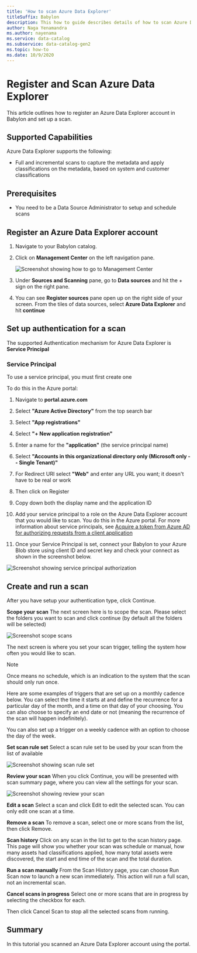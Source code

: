 ```yaml
---
title: 'How to scan Azure Data Explorer'
titleSuffix: Babylon
description: This how to guide describes details of how to scan Azure Data Explorer. 
author: Naga Yenamandra
ms.author: nayenama
ms.service: data-catalog
ms.subservice: data-catalog-gen2
ms.topic: how-to
ms.date: 10/9/2020
---
```


# Register and Scan Azure Data Explorer    
This article outlines how to register an Azure Data Explorer account in Babylon and set up a scan.

## Supported Capabilities
Azure Data Explorer supports the following:
* Full and incremental scans to capture the metadata and apply classifications on the metadata, based on system and customer classifications

## Prerequisites
* You need to be a Data Source Administrator to setup and schedule scans

## Register an Azure Data Explorer account
1. Navigate to your Babylon catalog.
2. Click on **Management Center** on the left navigation pane.

    ![Screenshot showing how to go to Management Center](./media/register-scan-azure-data-explorer/go-to-management-center.png)

3. Under **Sources and Scanning** pane, go to **Data sources** and hit the + sign on the right pane.
4. You can see **Register sources** pane open up on the right side of your screen. From the tiles of data sources, select **Azure Data Explorer** and hit **continue**

## Set up authentication for a scan
The supported Authentication mechanism for Azure Data Explorer is **Service Principal**

### Service Principal
To use a service principal, you must first create one

To do this in the Azure portal: 

1. Navigate to **portal.azure.com**

2. Select **"Azure Active Directory"** from the top search bar

3. Select **"App registrations"**

4. Select **"+ New application registration"**

5. Enter a name for the **"application"** (the service principal name)

6. Select **"Accounts in this organizational directory only (Microsoft only -- Single Tenant)"**

7. For Redirect URI select **"Web"** and enter any URL you want; it doesn't have to be real or work

8. Then click on Register

9. Copy down both the display name and the application ID

10. Add your service principal to a role on the Azure Data Explorer account that you would like to scan. You do this in the Azure portal. For more information about service principals, see [Acquire a token from Azure AD for authorizing requests from a client application](https://docs.microsoft.com/azure/storage/common/storage-auth-aad-app?tabs=dotnet)

11. Once your Service Principal is set, connect your Babylon to your Azure Blob store using client ID and secret key and check your connect as shown in the screenshot below.

![Screenshot showing service principal authorization](./media/register-scan-azure-data-explorer/service-principal-auth.png)

## Create and run a scan
After you have setup your authentication type, click Continue. 

**Scope your scan**
The next screen here is to scope the scan. Please select the folders you want to scan and click continue (by default all the folders will be selected)

![Screenshot scope scans](./media/register-scan-azure-data-explorer/scope-scan.png)

The next screen is where you set your scan trigger, telling the system how often you would like to scan.

> [!NOTE] 
> Once means no schedule, which is an indication to the system that the scan should only run once.

Here are some examples of triggers that are set up on a monthly cadence below. You can select the time it starts at and define the recurrence for a particular day of the month, and a time on that day of your choosing. You can also choose to specify an end date or not (meaning the recurrence of the scan will happen indefinitely).

You can also set up a trigger on a weekly cadence with an option to choose the day of the week.

**Set scan rule set**
Select a scan rule set to be used by your scan from the list of available

![Screenshot showing scan rule set](./media/register-scan-azure-data-explorer/select-scan-rule-set.png)

**Review your scan**
When you click Continue, you will be presented with scan summary page, where you can view all the settings for your scan.

![Screenshot showing review your scan](./media/register-scan-azure-data-explorer/review-save-run.png)

**Edit a scan**
Select a scan and click Edit to edit the selected scan. You can only edit one scan at a time.

**Remove a scan**
To remove a scan, select one or more scans from the list, then click Remove.

**Scan history**
Click on any scan in the list to get to the scan history page. This page will show you whether your scan was schedule or manual, how many assets had classifications applied, how many total assets were discovered, the start and end time of the scan and the total duration.

**Run a scan manually**
From the Scan History page, you can choose Run Scan now to launch a new scan immediately. This action will run a full scan, not an incremental scan.

**Cancel scans in progress**
Select one or more scans that are in progress by selecting the checkbox for each.

Then click Cancel Scan to stop all the selected scans from running.

## Summary
In this tutorial you scanned an Azure Data Explorer account using the portal.